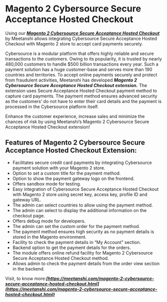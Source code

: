 # Magento 2 Cybersource Secure Acceptance Hosted Checkout


Using our   ***[Magento 2 Cybersource Secure Acceptance Hosted Checkout](https://meetanshi.com/magento-2-cybersource-secure-acceptance-hosted-checkout.html)*** by Meetanshi allows integrating Cybersource Secure Acceptance Hosted Checkout with Magento 2 store to accept card payments securely.

Cybersource is a modular platform that offers highly reliable and secure transactions to the customers. Owing to its popularity, it is trusted by nearly 480,000 customers to handle $500 billion transactions every year. Such a payment solution has a huge customer-base and serves more than 190 countries and territories.
 To accept online payments securely and protect from fraudulent activities, Meetanshi has developed ***Magento 2 Cybersource Secure Acceptance Hosted Checkout extension.***  The extension uses Secure Acceptance Hosted Checkout payment method to capture card payments.
 The payment method ensures advanced security as the customers’ do not have to enter their card details and the payment is processed in the Cybersource platform itself.
 
Enhance the customer experience, increase sales and minimize the chances of risk by using Meetanshi’s Magento 2 Cybersource Secure Acceptance Hosted Checkout extension!



##  Features of Magento 2 Cybersource Secure Acceptance Hosted Checkout Extension:


*   Facilitates secure credit card payments by integrating Cybersource payment solution with your Magento 2 store.
*   Option to set a custom title for the payment method.
*   Option to show the payment gateway logo on the frontend.
*   Offers sandbox mode for testing.
*   Easy integration of Cybersource Secure Acceptance Hosted Checkout with Magento 2 store using secret key, access key, profile ID and gateway URL.
*   The admin can select countries to allow using the payment method.
*   The admin can select to display the additional information on the checkout page.
*   Offers debug mode for developers.
*   The admin can set the custom order for the payment method.
*   The payment method ensures high security as no payment details is stored in the Magento environment.
*   Facility to check the payment details in “My Account” section.
*   Backend option to get the payment details for the orders.
*   The module offers online refund facility for Magento 2 Cybersource Secure Acceptance Hosted Checkout method.
*   Allows admin to check the payment details from the order view section in the backend.
 


Visit, to know more:***[https://meetanshi.com/magento-2-cybersource-secure-acceptance-hosted-checkout.html](https://meetanshi.com/magento-2-cybersource-secure-acceptance-hosted-checkout.html)***


